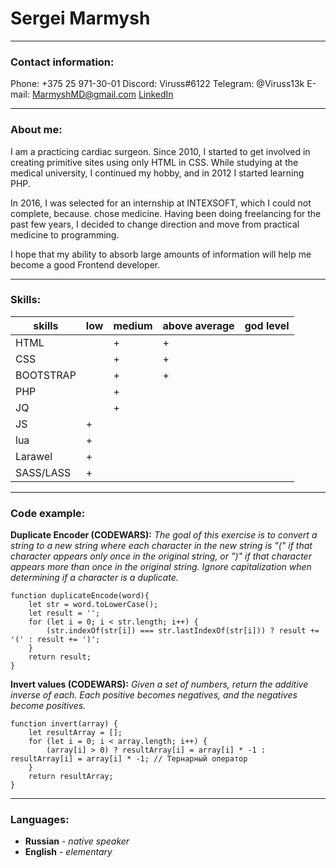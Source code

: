 # Sergei Marmysh
***
### Contact information:
Phone: +375 25 971-30-01
Discord: Viruss#6122
Telegram: @Viruss13k
E-mail: MarmyshMD@gmail.com
[LinkedIn](https://www.linkedin.com/in/sergei-marmysh-870851232/)
***

### About me:
I am a practicing cardiac surgeon. Since 2010, I started to get involved in creating primitive sites using only HTML in CSS.
While studying at the medical university, I continued my hobby, and in 2012 I started learning PHP.

In 2016, I was selected for an internship at INTEXSOFT, which I could not complete, because. chose medicine.
Having been doing freelancing for the past few years, I decided to change direction and move from practical medicine to programming.

I hope that my ability to absorb large amounts of information will help me become a good Frontend developer.
***

### Skills:
| skills    	| low 	| medium 	| above average 	| god level 	|
|-----------	|-----	|--------	|---------------	|-----------	|
| HTML      	|     	|    +   	|       +       	|           	|
| CSS       	|     	|    +   	|       +       	|           	|
| BOOTSTRAP 	|     	|    +   	|       +       	|           	|
| PHP       	|     	|    +   	|               	|           	|
| JQ        	|     	|    +   	|               	|           	|
| JS        	|  +  	|        	|               	|           	|
| lua       	|  +  	|        	|               	|           	|
| Larawel   	|  +  	|        	|               	|           	|
| SASS/LASS 	|  +   	|        	|               	|           	|
***

### Code example:
**Duplicate Encoder (CODEWARS):** _The goal of this exercise is to convert a string to a new string where each character in the new string is "(" if that character appears only once in the original string, or ")" if that character appears more than once in the original string. Ignore capitalization when determining if a character is a duplicate._
```
function duplicateEncode(word){
    let str = word.toLowerCase();
    let result = '';
    for (let i = 0; i < str.length; i++) {
        (str.indexOf(str[i]) === str.lastIndexOf(str[i])) ? result += '(' : result += ')';
    }
    return result;
}
```

**Invert values (CODEWARS):** _Given a set of numbers, return the additive inverse of each. Each positive becomes negatives, and the negatives become positives._
```
function invert(array) {
    let resultArray = [];
    for (let i = 0; i < array.length; i++) {
        (array[i] > 0) ? resultArray[i] = array[i] * -1 : resultArray[i] = array[i] * -1; // Тернарный оператор
    }
    return resultArray;
}
```
***

### Languages:
* **Russian** - _native speaker_
* **English** - _elementary_